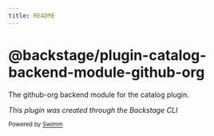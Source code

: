 ```yaml
---
title: README
---
```

# @backstage/plugin-catalog-backend-module-github-org

The github-org backend module for the catalog plugin.

*This plugin was created through the Backstage CLI*

<SwmMeta version="3.0.0"><sup>Powered by [Swimm](https://app.swimm.io/)</sup></SwmMeta>
